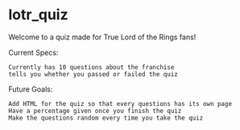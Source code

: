 # lotr_quiz

Welcome to a quiz made for True Lord of the Rings fans!

Current Specs:

	Currently has 10 questions about the franchise
 	tells you whether you passed or failed the quiz
  
Future Goals:
  
 	Add HTML for the quiz so that every questions has its own page
 	Have a percentage given once you finish the quiz
 	Make the questions random every time you take the quiz
